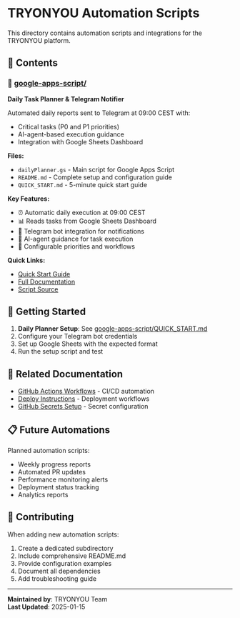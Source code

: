 # TRYONYOU Automation Scripts

This directory contains automation scripts and integrations for the TRYONYOU platform.

## 📁 Contents

### 🔹 [google-apps-script/](./google-apps-script/)

**Daily Task Planner & Telegram Notifier**

Automated daily reports sent to Telegram at 09:00 CEST with:
- Critical tasks (P0 and P1 priorities)
- AI-agent-based execution guidance
- Integration with Google Sheets Dashboard

**Files:**
- `dailyPlanner.gs` - Main script for Google Apps Script
- `README.md` - Complete setup and configuration guide
- `QUICK_START.md` - 5-minute quick start guide

**Key Features:**
- ⏰ Automatic daily execution at 09:00 CEST
- 📊 Reads tasks from Google Sheets Dashboard
- 🤖 Telegram bot integration for notifications
- 🎯 AI-agent guidance for task execution
- 🔧 Configurable priorities and workflows

**Quick Links:**
- [Quick Start Guide](./google-apps-script/QUICK_START.md)
- [Full Documentation](./google-apps-script/README.md)
- [Script Source](./google-apps-script/dailyPlanner.gs)

## 🚀 Getting Started

1. **Daily Planner Setup**: See [google-apps-script/QUICK_START.md](./google-apps-script/QUICK_START.md)
2. Configure your Telegram bot credentials
3. Set up Google Sheets with the expected format
4. Run the setup script and test

## 🔗 Related Documentation

- [GitHub Actions Workflows](../.github/workflows/) - CI/CD automation
- [Deploy Instructions](../DEPLOY_INSTRUCTIONS.md) - Deployment workflows
- [GitHub Secrets Setup](../GITHUB_SECRETS_SETUP_COMPLETE.md) - Secret configuration

## 📋 Future Automations

Planned automation scripts:
- Weekly progress reports
- Automated PR updates
- Performance monitoring alerts
- Deployment status tracking
- Analytics reports

## 🤝 Contributing

When adding new automation scripts:
1. Create a dedicated subdirectory
2. Include comprehensive README.md
3. Provide configuration examples
4. Document all dependencies
5. Add troubleshooting guide

---

**Maintained by**: TRYONYOU Team  
**Last Updated**: 2025-01-15
